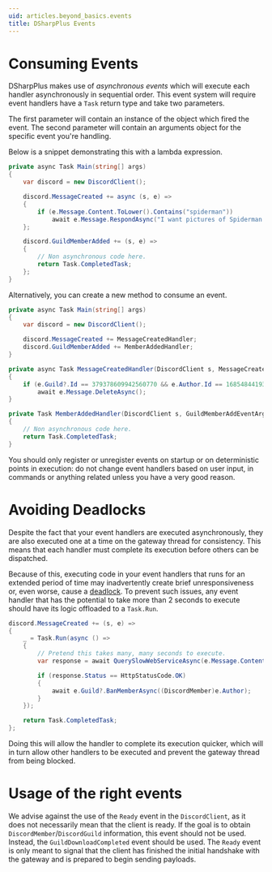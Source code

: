```yaml
---
uid: articles.beyond_basics.events
title: DSharpPlus Events
---
```


# Consuming Events
DSharpPlus makes use of *asynchronous events* which will execute each handler asynchronously in sequential order. This
event system will require event handlers have a `Task` return type and take two parameters.

The first parameter will contain an instance of the object which fired the event. The second parameter will contain an
arguments object for the specific event you're handling.

Below is a snippet demonstrating this with a lambda expression.
```cs
private async Task Main(string[] args)
{
    var discord = new DiscordClient();

    discord.MessageCreated += async (s, e) =>
    {
        if (e.Message.Content.ToLower().Contains("spiderman"))
            await e.Message.RespondAsync("I want pictures of Spiderman!");
    };

    discord.GuildMemberAdded += (s, e) =>
    {
        // Non asynchronous code here.
        return Task.CompletedTask;
    };
}
```

Alternatively, you can create a new method to consume an event.
```cs
private async Task Main(string[] args)
{
    var discord = new DiscordClient();

    discord.MessageCreated += MessageCreatedHandler;
    discord.GuildMemberAdded += MemberAddedHandler;
}

private async Task MessageCreatedHandler(DiscordClient s, MessageCreateEventArgs e)
{
    if (e.Guild?.Id == 379378609942560770 && e.Author.Id == 168548441939509248)
        await e.Message.DeleteAsync();
}

private Task MemberAddedHandler(DiscordClient s, GuildMemberAddEventArgs e)
{
    // Non asynchronous code here.
    return Task.CompletedTask;
}
```

You should only register or unregister events on startup or on deterministic points in execution: do not change
event handlers based on user input, in commands or anything related unless you have a very good reason.

# Avoiding Deadlocks
Despite the fact that your event handlers are executed asynchronously, they are also executed one at a time on the
gateway thread for consistency. This means that each handler must complete its execution before others can be
dispatched.

Because of this, executing code in your event handlers that runs for an extended period of time may inadvertently create
brief unresponsiveness or, even worse, cause a [deadlock][0]. To prevent such issues, any event handler that has the
potential to take more than 2 seconds to execute should have its logic offloaded to a `Task.Run`.
```cs
discord.MessageCreated += (s, e) =>
{
    _ = Task.Run(async () =>
    {
        // Pretend this takes many, many seconds to execute.
        var response = await QuerySlowWebServiceAsync(e.Message.Content);

        if (response.Status == HttpStatusCode.OK)
        {
            await e.Guild?.BanMemberAsync((DiscordMember)e.Author);
        }
    });

    return Task.CompletedTask;
};
```

Doing this will allow the handler to complete its execution quicker, which will in turn allow other handlers to be
executed and prevent the gateway thread from being blocked.

# Usage of the right events

 We advise against the use of the `Ready` event in the `DiscordClient`, as it does not necessarily mean that the client 
 is ready. If the goal is to obtain  `DiscordMember`/`DiscordGuild` information, this event should not be used. Instead,
 the `GuildDownloadCompleted` event should be used. The `Ready` event is only meant to signal that the client has 
 finished the initial handshake with the gateway and is prepared to begin sending payloads.

<!-- LINKS -->
[0]:  https://en.wikipedia.org/wiki/Deadlock
